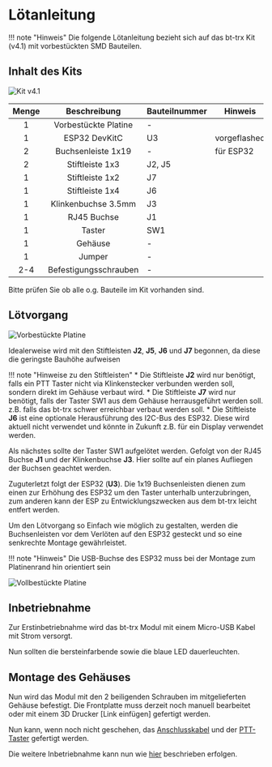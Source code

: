 # Lötanleitung

!!! note "Hinweis"
    Die folgende Lötanleitung bezieht sich auf das bt-trx Kit (v4.1) mit vorbestückten SMD Bauteilen.

## Inhalt des Kits

![Kit v4.1](bt-trx_kit_1024.jpg)

| Menge | Beschreibung          | Bauteilnummer | Hinweis       |
|:-----:|:---------------------:|---------------|---------------|
| 1     | Vorbestückte Platine  | -             |               |
| 1     | ESP32 DevKitC         | U3            | vorgeflashed  |
| 2     | Buchsenleiste 1x19    | -             | für ESP32     |
| 2     | Stiftleiste 1x3       | J2, J5        |               |
| 1     | Stiftleiste 1x2       | J7            |               |
| 1     | Stiftleiste 1x4       | J6            |               |
| 1     | Klinkenbuchse 3.5mm   | J3            |               |
| 1     | RJ45 Buchse           | J1            |               |
| 1     | Taster                | SW1           |               |
| 1     | Gehäuse               | -             |               |
| 1     | Jumper                | -             |               |
| 2-4   | Befestigungsschrauben | -             |               |

Bitte prüfen Sie ob alle o.g. Bauteile im Kit vorhanden sind.

## Lötvorgang

![Vorbestückte Platine](bt-trx_board_1024.jpg)

Idealerweise wird mit den Stiftleisten **J2**, **J5**, **J6** und **J7** begonnen, da diese die geringste Bauhöhe aufweisen

!!! note "Hinweise zu den Stiftleisten"
    * Die Stiftleiste **J2** wird nur benötigt, falls ein PTT Taster nicht via Klinkenstecker verbunden werden soll, sondern direkt im Gehäuse verbaut wird.
    * Die Stiftleiste **J7** wird nur benötigt, falls der Taster SW1 aus dem Gehäuse herrausgeführt werden soll. z.B. falls das bt-trx schwer erreichbar verbaut werden soll.
    * Die Stiftleiste **J6** ist eine optionale Herausführung des I2C-Bus des ESP32. Diese wird aktuell nicht verwendet und könnte in Zukunft z.B. für ein Display verwendet werden.

Als nächstes sollte der Taster SW1 aufgelötet werden. Gefolgt von der RJ45 Buchse **J1** und der Klinkenbuchse **J3**. Hier sollte auf ein planes Aufliegen der Buchsen geachtet werden.

Zuguterletzt folgt der ESP32 (**U3**). Die 1x19 Buchsenleisten dienen zum einen zur Erhöhung des ESP32 um den Taster unterhalb unterzubringen, zum anderen kann der ESP zu Entwicklungszwecken aus dem bt-trx leicht entfert werden. 

Um den Lötvorgang so Einfach wie möglich zu gestalten, werden die Buchsenleisten vor dem Verlöten auf den ESP32 gesteckt und so eine senkrechte Montage gewährleistet.

!!! note "Hinweis"
    Die USB-Buchse des ESP32 muss bei der Montage zum Platinenrand hin orientiert sein

![Vollbestückte Platine](bt-trx_assembled_1024.jpg)

## Inbetriebnahme

Zur Erstinbetriebnahme wird das bt-trx Modul mit einem Micro-USB Kabel mit Strom versorgt. 

Nun sollten die bersteinfarbende sowie die blaue LED dauerleuchten.

## Montage des Gehäuses

Nun wird das Modul mit den 2 beiligenden Schrauben im mitgelieferten Gehäuse befestigt. Die Frontplatte muss derzeit noch manuell bearbeitet oder mit einem 3D Drucker [Link einfügen] gefertigt werden.

Nun kann, wenn noch nicht geschehen, das [Anschlusskabel](../Anschlusskabel) und der [PTT-Taster](../PTT-Taster) gefertigt werden.

Die weitere Inbetriebnahme kann nun wie [hier](../../30_Bedienung/Anschluss) beschrieben erfolgen.
